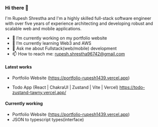 ### Hi there 👋

I'm Rupesh Shrestha and I'm a highly skilled full-stack software engineer with over five years of experience architecting and developing robust and scalable web and mobile applications.

- 🔭 I’m currently working on my portfolio website
- 🌱 I’m currently learning Web3 and AWS
- 💬 Ask me about Fullstack(web/mobile) development
- 📫 How to reach me: rupesh.shrestha96742@gmail.com

#### Latest works

- Portfolio Website (https://portfolio-rupesh1439.vercel.app)

- Todo App (React | ChakraUI | Zustand | Vite | Vercel)
https://todo-zustand-tawny.vercel.app/


#### Currently working

- Portfolio Website (https://portfolio-rupesh1439.vercel.app)
- JSON to typescript types(interface)
